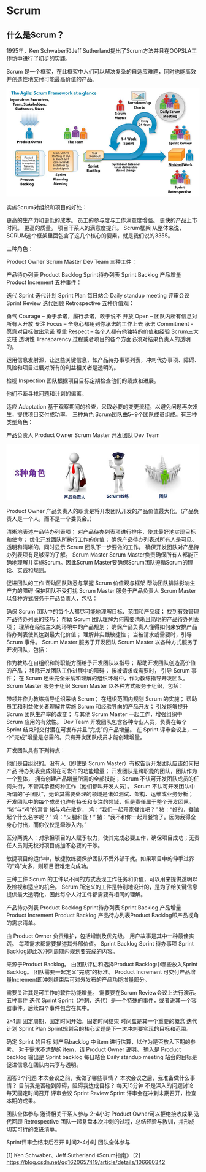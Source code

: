 # Scrum

## 什么是Scrum？
1995年，Ken Schwaber和Jeff Sutherland提出了Scrum方法并且在OOPSLA工作坊中进行了初步的实践。

Scrum 是一个框架，在此框架中人们可以解决复杂的自适应难题，同时也能高效并创造性地交付可能最高价值的产品。


![picture 13](../images/b01c554e7c36055040d75c84581d9b2683666da8cd4b7857b81d6b2c95fee970.png)  


实施Scrum对组织和项目的好处：

更高的生产力和更低的成本。
员工的参与度与工作满意度增强。
更快的产品上市时间。
更高的质量。
项目干系人的满意度提升。
Scrum框架
从整体来说，SCRUM这个框架里面包含了这几个核心的要素，就是我们说的3355。

三种角色：

Product Owner
Scrum Master
Dev Team
三种工件：

产品待办列表 Product Backlog
Sprint待办列表 Sprint Backlog
产品增量 Product Increment
五种事件：

迭代 Sprint
迭代计划 Sprint Plan
每日站会 Daily standup meeting
评审会议 Sprint Review
迭代回顾 Retrospective
五种价值观：

勇气 Courage – 勇于承诺，履行承诺，敢于说不
开放 Open – 团队内所有信息对所有人开放
专注 Focus – 全身心都用到你承诺的工作上去
承诺 Commitment - 愿意对目标做出承诺
尊重 Respect – 每个人都有他独特的价值和经验
Scrum三大支柱
透明性 Transparency
过程或者项目的各个方面必须对结果负责人的透明的。

运用信息发射源，让这些关键信息，如产品待办事项列表，冲刺代办事项、障碍、风险和项目进展对所有的利益相关者是透明的。

检视 Inspection
团队根据项目目标定期检查他们的绩效和进展。

他们不断寻找问题和计划的偏离。

适应 Adaptation
基于观察期间的检查，采取必要的变更流程，以避免问题再次发生，提供项目交付成功率。
三种角色
Scrum团队由5~9个团队成员组成。有三种类型角色：

产品负责人 Product Owner
Scrum Master
开发团队 Dev Team

![picture 14](../images/6a09fb3b0cc2d1e35bda10efc8cc93af5f18e014cab99e574efe3deb02f901b8.png)  


Product Owner
产品负责人的职责是将开发团队开发的产品价值最大化。（产品负责人是一个人，而不是一个委员会。）

清晰地表述产品待办列表项；
对产品待办列表项进行排序，使其最好地实现目标和使命；
优化开发团队所执行工作的价值；
确保产品待办列表对所有人是可见、透明和清晰的，同时显示 Scrum 团队下一步要做的工作。
确保开发团队对产品待办列表项有足够深的了解。
Scrum Master
Scrum Master负责确保所有人都能正确地理解并实施Scrum。因此Scrum Master要确保Scrum团队遵循Scrum的理论、实践和规则。

促进团队的工作
帮助团队熟悉与掌握 Scrum 价值观与框架
帮助团队排除影响生产力的障碍
保护团队不受打扰
Scrum Master 服务于产品负责人
Scrum Master 以各种方式服务于产品负责人，包括：

确保 Scrum 团队中的每个人都尽可能地理解目标、范围和产品域；
找到有效管理产品待办列表的技巧；
帮助 Scrum 团队理解为何需要清晰且简明的产品待办列表项；
理解在经验主义的环境中的产品规划；
确保产品负责人懂得如何来安排产品待办列表使其达到最大化价值；
理解并实践敏捷性；
当被请求或需要时，引导 Scrum 事件。
Scrum Master 服务于开发团队
Scrum Master 以各种方式服务于开发团队，包括：

作为教练在自组织和跨职能方面给予开发团队以指导；
帮助开发团队创造高价值的产品；
移除开发团队工作进展中的障碍；
按被请求或需要时， 引导 Scrum 事件；
在 Scrum 还未完全采纳和理解的组织环境中，作为教练指导开发团队。
Scrum Master 服务于组织
Scrum Master 以各种方式服务于组织，包括：

带领并作为教练指导组织采纳 Scrum；
在组织范围内规划 Scrum 的实施；
帮助员工和利益攸关者理解并实施 Scrum 和经验导向的产品开发；
引发能够提升 Scrum 团队生产率的改变；
与其他 Scrum Master 一起工作，增强组织中 Scrum 应用的有效性。
Dev Team
开发团队包含各种专业人员，负责在每个 Sprint 结束时交付潜在可发布并且“完成”的产品增量。 在 Sprint 评审会议上，一个“完成”增量是必需的。只有开发团队成员才能创建增量。

开发团队具有下列特点：

他们是自组织的。没有人（即使是 Scrum Master）有权告诉开发团队应该如何把产品
待办列表变成潜在可发布的功能增量；
开发团队是跨职能的团队，团队作为一个整体， 拥有创建产品增量所需的全部技能；
Scrum 不认可开发团队成员的任何头衔，不管其承担何种工作（他们都叫开发人员）。
Scrum 不认可开发团队中所谓的“子团队”，无论其需要处理的领域是诸如测试、架构、运维或业务分析；
开发团队中的每个成员也许有特长和专注的领域，但是责任属于整个开发团队。
“猪”与“鸡”的寓言
猪与鸡在散步，
鸡：“我们一起开家餐馆吧？”
猪：“好的，餐馆起个什么名字呢？”
鸡：“火腿和蛋！”
猪：“我不和你一起开餐馆了。因为我得全身心付出，而你仅仅是牵涉入内。”

区分两类人：对承担项目的人赋予权力，使其完成必要工作，确保项目成功；无责任人员则无权对项目施加不必要的干涉。

敏捷项目的运作中，敏捷教练要保护团队不受外部干扰。如果项目中的伸手过界的“鸡”太多，则项目很难走向成功。

三种工件
Scrum 的工件以不同的方式表现工作任务和价值，可以用来提供透明以及检视和适应的机会。 Scrum 所定义的工件是特别地设计的，是为了给关键信息提供最大透明化，因此每个人对工件都需要有相同的理解。

产品待办列表 Product Backlog
Sprint待办列表 Sprint Backlog
产品增量 Product Increment
Product Backlog
产品待办列表Product Backlog即产品视角的需求清单。

由 Product Owner 负责维护，包括增删及优先级。
用户故事是其中一种最佳实践。
每项需求都需要描述其外部价值。
Sprint Backlog
Sprint 待办事项 Sprint Backlog即此次冲刺周期内规划要完成的内容。

来源于Product Backlog。
由团队评估和选择Product Backlog中哪些放入Sprint Backlog。
团队需要一起定义“完成”的标准。
Product Increment
可交付产品增量Increment即冲刺结束后可对外发布的产品功能增量部分。

需要关注其是可工作的软件功能增量。
需要要在Scrum Review会议上进行演示。
五种事件
迭代 Sprint
Sprint（冲刺、迭代）是一个特殊的事件，或者说其一个容器事件。后续四个事件包含在其中。

2-4周
固定周期，固定时间开始，固定时间结束
时间盒是其一个重要的概念
迭代计划 Sprint Plan
Sprint规划会的核心议题是下一次冲刺要实现的目标和范围。

确定 Sprint 的目标
对产品backlog 中 item 进行估算，以作为是否放入下期的参考。
对于需求不清楚的 item，请 Product Owner 说明。
输入是 Product backlog
输出是 Sprint backlog
每日站会 Daily standup meeting
站会的目标是促进信息在团队内共享与透明。

回答3个问题
本次会议之前，我做了哪些事情？
本次会议之后，我准备做什么事情？
目前我是否碰到障碍，阻碍我达成目标？
每天15分钟
不是深入的问题讨论
每天固定时间召开
评审会议 Sprint Review
Sprint 评审会在冲刺末期召开，检查本期的成果。

团队全体参与
邀请相关干系人参与
2-4小时
Product Owner可以拒绝接收成果
迭代回顾 Retrospective
团队一起复盘本次冲刺的过程，总结经验与教训，并形成切实可行的改进清单。

Sprint评审会结束后召开
时间2-4小时
团队全体参与


[1] Ken Schwaber、Jeff Sutherland.《Scrum指南》
[2] https://blog.csdn.net/qq1620657419/article/details/106660342